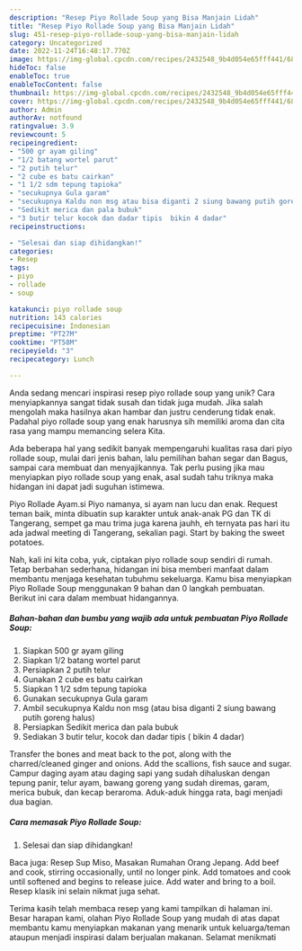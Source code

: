 ```yaml
---
description: "Resep Piyo Rollade Soup yang Bisa Manjain Lidah"
title: "Resep Piyo Rollade Soup yang Bisa Manjain Lidah"
slug: 451-resep-piyo-rollade-soup-yang-bisa-manjain-lidah
category: Uncategorized
date: 2022-11-24T16:48:17.770Z
image: https://img-global.cpcdn.com/recipes/2432548_9b4d054e65fff441/680x482cq70/piyo-rollade-soup-foto-resep-utama.jpg
hideToc: false
enableToc: true
enableTocContent: false
thumbnail: https://img-global.cpcdn.com/recipes/2432548_9b4d054e65fff441/680x482cq70/piyo-rollade-soup-foto-resep-utama.jpg
cover: https://img-global.cpcdn.com/recipes/2432548_9b4d054e65fff441/680x482cq70/piyo-rollade-soup-foto-resep-utama.jpg
author: Admin
authorAv: notfound
ratingvalue: 3.9
reviewcount: 5
recipeingredient:
- "500 gr ayam giling"
- "1/2 batang wortel parut"
- "2 putih telur"
- "2 cube es batu cairkan"
- "1 1/2 sdm tepung tapioka"
- "secukupnya Gula garam"
- "secukupnya Kaldu non msg atau bisa diganti 2 siung bawang putih goreng halus"
- "Sedikit merica dan pala bubuk"
- "3 butir telur kocok dan dadar tipis  bikin 4 dadar"
recipeinstructions:

- "Selesai dan siap dihidangkan!"
categories:
- Resep
tags:
- piyo
- rollade
- soup

katakunci: piyo rollade soup 
nutrition: 143 calories
recipecuisine: Indonesian
preptime: "PT27M"
cooktime: "PT58M"
recipeyield: "3"
recipecategory: Lunch

---
```





Anda sedang mencari inspirasi resep piyo rollade soup yang unik? Cara menyiapkannya sangat tidak susah dan tidak juga mudah. Jika salah mengolah maka hasilnya akan hambar dan justru cenderung tidak enak. Padahal piyo rollade soup yang enak harusnya sih memiliki aroma dan cita rasa yang mampu memancing selera Kita.





Ada beberapa hal yang sedikit banyak mempengaruhi kualitas rasa dari piyo rollade soup, mulai dari jenis bahan, lalu pemilihan bahan segar dan Bagus, sampai cara membuat dan menyajikannya. Tak perlu pusing jika mau menyiapkan piyo rollade soup yang enak,      asal sudah tahu triknya maka hidangan ini dapat jadi suguhan istimewa.














Piyo Rollade Ayam.si Piyo namanya, si ayam nan lucu dan enak. Request teman baik, minta dibuatin sup karakter untuk anak-anak PG dan TK di Tangerang, sempet ga mau trima juga karena jauhh, eh ternyata pas hari itu ada jadwal meeting di Tangerang, sekalian pagi. Start by baking the sweet potatoes.






Nah, kali ini kita coba, yuk, ciptakan piyo rollade soup sendiri di rumah. Tetap berbahan sederhana, hidangan ini bisa memberi manfaat dalam membantu menjaga kesehatan tubuhmu sekeluarga. Kamu bisa menyiapkan Piyo Rollade Soup menggunakan 9 bahan dan 0 langkah pembuatan. Berikut ini cara dalam membuat hidangannya.

<!--inarticleads1-->

##### Bahan-bahan dan bumbu yang wajib ada untuk pembuatan Piyo Rollade Soup:

1. Siapkan 500 gr ayam giling
1. Siapkan 1/2 batang wortel parut
1. Persiapkan 2 putih telur
1. Gunakan 2 cube es batu cairkan
1. Siapkan 1 1/2 sdm tepung tapioka
1. Gunakan secukupnya Gula garam
1. Ambil secukupnya Kaldu non msg (atau bisa diganti 2 siung bawang putih goreng halus)
1. Persiapkan Sedikit merica dan pala bubuk
1. Sediakan 3 butir telur, kocok dan dadar tipis ( bikin 4 dadar)


Transfer the bones and meat back to the pot, along with the charred/cleaned ginger and onions. Add the scallions, fish sauce and sugar. Campur daging ayam atau daging sapi yang sudah dihaluskan dengan tepung panir, telur ayam, bawang goreng yang sudah diremas, garam, merica bubuk, dan kecap beraroma. Aduk-aduk hingga rata, bagi menjadi dua bagian. 

<!--inarticleads2-->

##### Cara memasak Piyo Rollade Soup:


1. Selesai dan siap dihidangkan!

Baca juga: Resep Sup Miso, Masakan Rumahan Orang Jepang. Add beef and cook, stirring occasionally, until no longer pink. Add tomatoes and cook until softened and begins to release juice. Add water and bring to a boil. Resep klasik ini selain nikmat juga sehat. 

Terima kasih telah membaca resep yang kami tampilkan di halaman ini. Besar harapan kami, olahan Piyo Rollade Soup yang mudah di atas dapat membantu kamu menyiapkan makanan yang menarik untuk keluarga/teman ataupun menjadi inspirasi dalam berjualan makanan. Selamat menikmati
